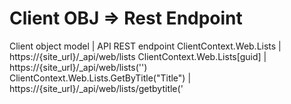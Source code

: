 
Client OBJ => Rest Endpoint
========================
Client object model | API	REST endpoint
ClientContext.Web.Lists	| https://{site_url}/_api/web/lists
ClientContext.Web.Lists[guid]	| https://{site_url}/_api/web/lists('<guid>')
ClientContext.Web.Lists.GetByTitle("Title")	| https://{site_url}/_api/web/lists/getbytitle('<Title>')
